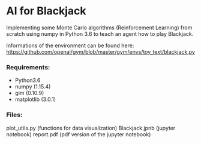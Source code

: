 # AI for Blackjack
Implementing some Monte Carlo algorithms (Reinforcement Learning) from scratch using numpy in Python 3.6 to teach an agent how to play Blackjack.

Informations of the environment can be found here:
https://github.com/openai/gym/blob/master/gym/envs/toy_text/blackjack.py

### Requirements:
- Python3.6
- numpy (1.15.4)
- gim   (0.10.9)
- matplotlib (3.0.1)

### Files:
plot_utils.py (functions for data visualization)
Blackjack.jpnb (jupyter notebook)
report.pdf (pdf version of the jupyter notebook)
